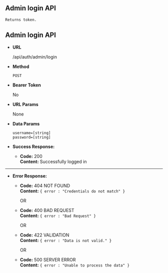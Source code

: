 **Admin login API**
----
    Returns token.

## Admin login API

* **URL**

  /api/auth/admin/login

* **Method**

  `POST`

* **Bearer Token**

  No

* **URL Params**

  None

* **Data Params**

  `username=[string]` <br/>
  `password=[string]` <br/>

* **Success Response:**

    * **Code:** 200 <br/>
      **Content:** Successfully logged in

----

* **Error Response:**

    * **Code:** 404 NOT FOUND <br />
      **Content:** `{ error : "Credentials do not match" }`

      OR
    * **Code:** 400 BAD REQUEST <br />
      **Content:** `{ error : "Bad Request" }`

      OR

    * **Code:** 422 VALIDATION <br />
      **Content:** `{ error : "Data is not valid." }`

      OR

    * **Code:** 500 SERVER ERROR <br />
      **Content:** `{ error : "Unable to process the data" }`

